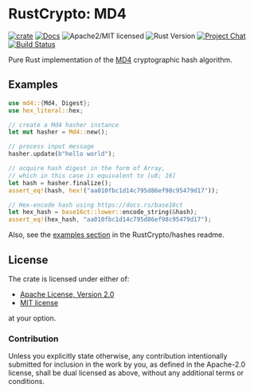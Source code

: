 # RustCrypto: MD4

[![crate][crate-image]][crate-link]
[![Docs][docs-image]][docs-link]
![Apache2/MIT licensed][license-image]
![Rust Version][rustc-image]
[![Project Chat][chat-image]][chat-link]
[![Build Status][build-image]][build-link]

Pure Rust implementation of the [MD4] cryptographic hash algorithm.

## Examples

```rust
use md4::{Md4, Digest};
use hex_literal::hex;

// create a Md4 hasher instance
let mut hasher = Md4::new();

// process input message
hasher.update(b"hello world");

// acquire hash digest in the form of Array,
// which in this case is equivalent to [u8; 16]
let hash = hasher.finalize();
assert_eq!(hash, hex!("aa010fbc1d14c795d86ef98c95479d17"));

// Hex-encode hash using https://docs.rs/base16ct
let hex_hash = base16ct::lower::encode_string(&hash);
assert_eq!(hex_hash, "aa010fbc1d14c795d86ef98c95479d17");
```

Also, see the [examples section] in the RustCrypto/hashes readme.

## License

The crate is licensed under either of:

* [Apache License, Version 2.0](http://www.apache.org/licenses/LICENSE-2.0)
* [MIT license](http://opensource.org/licenses/MIT)

at your option.

### Contribution

Unless you explicitly state otherwise, any contribution intentionally submitted
for inclusion in the work by you, as defined in the Apache-2.0 license, shall be
dual licensed as above, without any additional terms or conditions.

[//]: # (badges)

[crate-image]: https://img.shields.io/crates/v/md4.svg
[crate-link]: https://crates.io/crates/md4
[docs-image]: https://docs.rs/md4/badge.svg
[docs-link]: https://docs.rs/md4/
[license-image]: https://img.shields.io/badge/license-Apache2.0/MIT-blue.svg
[rustc-image]: https://img.shields.io/badge/rustc-1.85+-blue.svg
[chat-image]: https://img.shields.io/badge/zulip-join_chat-blue.svg
[chat-link]: https://rustcrypto.zulipchat.com/#narrow/stream/260041-hashes
[build-image]: https://github.com/RustCrypto/hashes/actions/workflows/md4.yml/badge.svg?branch=master
[build-link]: https://github.com/RustCrypto/hashes/actions/workflows/md4.yml?query=branch:master

[//]: # (general links)

[MD4]: https://en.wikipedia.org/wiki/MD4
[examples section]: https://github.com/RustCrypto/hashes#Examples
